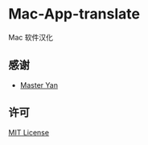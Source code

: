 # Mac-App-translate
Mac 软件汉化

## 感谢

- [Master Yan](https://github.com/hlcc/Mac-App-translate)


## 许可

[MIT License](https://github.com/7-yearsold/Mac-App-translate/blob/main/LICENSE)
